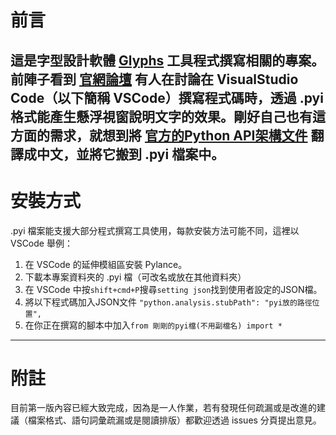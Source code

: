 # 前言
這是字型設計軟體 [Glyphs](https://glyphsapp.com/) 工具程式撰寫相關的專案。
前陣子看到 [官網論壇](https://forum.glyphsapp.com/t/glyphs-python-interpreter/25481) 有人在討論在 VisualStudio Code（以下簡稱 VSCode）撰寫程式碼時，透過 .pyi 格式能產生懸浮視窗說明文字的效果。剛好自己也有這方面的需求，就想到將 [官方的Python API架構文件](https://docu.glyphsapp.com/) 翻譯成中文，並將它搬到 .pyi 檔案中。
---
# 安裝方式
.pyi 檔案能支援大部分程式撰寫工具使用，每款安裝方法可能不同，這裡以 VSCode 舉例：
1. 在 VSCode 的延伸模組區安裝 Pylance。
2. 下載本專案資料夾的 .pyi 檔（可改名或放在其他資料夾）
3. 在 VSCode 中按`shift+cmd+P`搜尋`setting json`找到使用者設定的JSON檔。
4. 將以下程式碼加入JSON文件 `"python.analysis.stubPath": "pyi放的路徑位置",` 
5. 在你正在撰寫的腳本中加入`from 剛剛的pyi檔(不用副檔名) import *` 
---
# 附註
目前第一版內容已經大致完成，因為是一人作業，若有發現任何疏漏或是改進的建議（檔案格式、語句詞彙疏漏或是閱讀排版）都歡迎透過 issues 分頁提出意見。